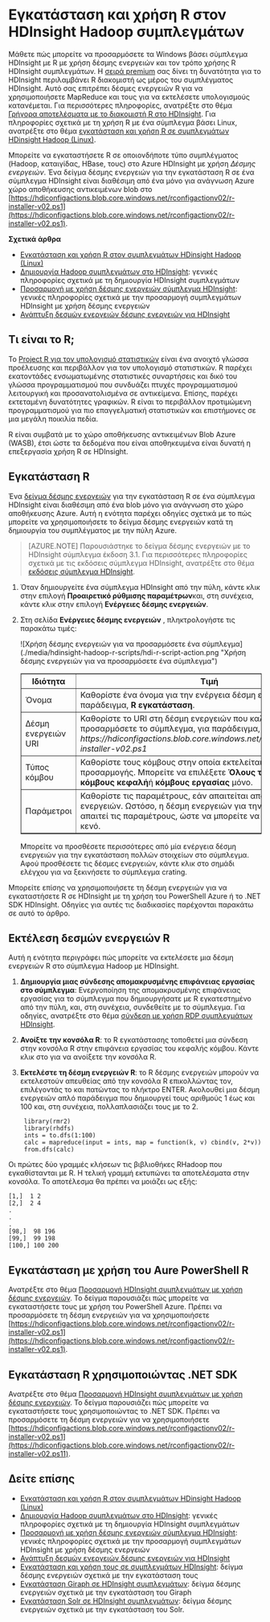 <properties
    pageTitle="Χρήση R σε HDInsight για να προσαρμόσετε συμπλεγμάτων | Microsoft Azure"
    description="Μάθετε πώς να εγκαταστήσετε R με χρήση δέσμης ενεργειών και χρήση R σε συμπλεγμάτων HDInsight."
    services="hdinsight"
    documentationCenter=""
    tags="azure-portal"
    authors="mumian"
    manager="jhubbard"
    editor="cgronlun"/>

<tags
    ms.service="hdinsight"
    ms.workload="big-data"
    ms.tgt_pltfrm="na"
    ms.devlang="na"
    ms.topic="article"
    ms.date="09/14/2016"
    ms.author="jgao"/>

# <a name="install-and-use-r-on-hdinsight-hadoop-clusters"></a>Εγκατάσταση και χρήση R στον HDInsight Hadoop συμπλεγμάτων

Μάθετε πώς μπορείτε να προσαρμόσετε τα Windows βάσει σύμπλεγμα HDInsight με R με χρήση δέσμης ενεργειών και τον τρόπο χρήσης R HDInsight συμπλεγμάτων. Η [σειρά premium](https://azure.microsoft.com/pricing/details/hdinsight/) σας δίνει τη δυνατότητα για το HDInsight περιλαμβάνει R διακομιστή ως μέρος του συμπλέγματος HDInsight. Αυτό σας επιτρέπει δέσμες ενεργειών R για να χρησιμοποιήσετε MapReduce και τους για να εκτελέσετε υπολογισμούς κατανέμεται. Για περισσότερες πληροφορίες, ανατρέξτε στο θέμα [Γρήγορα αποτελέσματα με το διακομιστή R στο HDInsight](hdinsight-hadoop-r-server-get-started.md). Για πληροφορίες σχετικά με τη χρήση R με ένα σύμπλεγμα βάσει Linux, ανατρέξτε στο θέμα [εγκατάσταση και χρήση R σε συμπλεγμάτων HDinsight Hadoop (Linux)](hdinsight-hadoop-r-scripts-linux.md).
 
Μπορείτε να εγκαταστήσετε R σε οποιονδήποτε τύπο συμπλέγματος (Hadoop, καταιγίδας, HBase, τους) στο Azure HDInsight με χρήση *Δέσμης ενεργειών*. Ένα δείγμα δέσμης ενεργειών για την εγκατάσταση R σε ένα σύμπλεγμα HDInsight είναι διαθέσιμη από ένα μόνο για ανάγνωση Azure χώρο αποθήκευσης αντικειμένων blob στο [https://hdiconfigactions.blob.core.windows.net/rconfigactionv02/r-installer-v02.ps1](https://hdiconfigactions.blob.core.windows.net/rconfigactionv02/r-installer-v02.ps1). 

**Σχετικά άρθρα**

- [Εγκατάσταση και χρήση R στον συμπλεγμάτων HDinsight Hadoop (Linux)](hdinsight-hadoop-r-scripts-linux.md)
- [Δημιουργία Hadoop συμπλεγμάτων στο HDInsight](hdinsight-provision-clusters.md): γενικές πληροφορίες σχετικά με τη δημιουργία HDInsight συμπλεγμάτων
- [Προσαρμογή με χρήση δέσμης ενεργειών σύμπλεγμα HDInsight][hdinsight-cluster-customize]: γενικές πληροφορίες σχετικά με την προσαρμογή συμπλεγμάτων HDInsight με χρήση δέσμης ενεργειών
- [Ανάπτυξη δεσμών ενεργειών δέσμης ενεργειών για HDInsight](hdinsight-hadoop-script-actions.md)

## <a name="what-is-r"></a>Τι είναι το R;

Το <a href="http://www.r-project.org/" target="_blank">Project R για τον υπολογισμό στατιστικών</a> είναι ένα ανοιχτό γλώσσα προέλευσης και περιβάλλον για τον υπολογισμό στατιστικών. R παρέχει εκατοντάδες ενσωματωμένης στατιστικές συναρτήσεις και δικό του γλώσσα προγραμματισμού που συνδυάζει πτυχές προγραμματισμού λειτουργική και προσανατολισμένα σε αντικείμενα. Επίσης, παρέχει εκτεταμένη δυνατότητες γραφικών. R είναι το περιβάλλον προτιμώμενη προγραμματισμού για πιο επαγγελματική στατιστικών και επιστήμονες σε μια μεγάλη ποικιλία πεδία.

R είναι συμβατά με το χώρο αποθήκευσης αντικειμένων Blob Azure (WASB), έτσι ώστε τα δεδομένα που είναι αποθηκευμένα είναι δυνατή η επεξεργασία χρήση R σε HDInsight.  

## <a name="install-r"></a>Εγκατάσταση R

Ένα [δείγμα δέσμης ενεργειών](https://hdiconfigactions.blob.core.windows.net/rconfigactionv02/r-installer-v02.ps1) για την εγκατάσταση R σε ένα σύμπλεγμα HDInsight είναι διαθέσιμη από ένα blob μόνο για ανάγνωση στο χώρο αποθήκευσης Azure. Αυτή η ενότητα παρέχει οδηγίες σχετικά με το πώς μπορείτε να χρησιμοποιήσετε το δείγμα δέσμης ενεργειών κατά τη δημιουργία του συμπλέγματος με την πύλη Azure.

> [AZURE.NOTE] Παρουσιάστηκε το δείγμα δέσμης ενεργειών με το HDInsight σύμπλεγμα έκδοση 3.1. Για περισσότερες πληροφορίες σχετικά με τις εκδόσεις σύμπλεγμα HDInsight, ανατρέξτε στο θέμα [εκδόσεις σύμπλεγμα HDInsight](hdinsight-component-versioning.md).

1. Όταν δημιουργείτε ένα σύμπλεγμα HDInsight από την πύλη, κάντε κλικ στην επιλογή **Προαιρετικό ρύθμισης παραμέτρων**και, στη συνέχεια, κάντε κλικ στην επιλογή **Ενέργειες δέσμης ενεργειών**.
2. Στη σελίδα **Ενέργειες δέσμης ενεργειών** , πληκτρολογήστε τις παρακάτω τιμές:

    ![Χρήση δέσμης ενεργειών για να προσαρμόσετε ένα σύμπλεγμα] (./media/hdinsight-hadoop-r-scripts/hdi-r-script-action.png "Χρήση δέσμης ενεργειών για να προσαρμόσετε ένα σύμπλεγμα")

    <table border='1'>
        <tr><th>Ιδιότητα</th><th>Τιμή</th></tr>
        <tr><td>Όνομα</td>
            <td>Καθορίστε ένα όνομα για την ενέργεια δέσμη ενεργειών, για παράδειγμα, <b>R εγκατάσταση</b>.</td></tr>
        <tr><td>Δέσμη ενεργειών URI</td>
            <td>Καθορίστε το URI στη δέσμη ενεργειών που καλείται για να προσαρμόσετε το σύμπλεγμα, για παράδειγμα, <i>https://hdiconfigactions.blob.core.windows.net/rconfigactionv02/r-installer-v02.ps1</i></td></tr>
        <tr><td>Τύπος κόμβου</td>
            <td>Καθορίστε τους κόμβους στην οποία εκτελείται η δέσμη ενεργειών προσαρμογής. Μπορείτε να επιλέξετε <b>Όλους τους κόμβους</b>, <b>μόνο κόμβους κεφαλή</b>ή <b>κόμβους εργασίας</b> μόνο.
        <tr><td>Παράμετροι</td>
            <td>Καθορίστε τις παραμέτρους, εάν απαιτείται από τη δέσμη ενεργειών. Ωστόσο, η δέσμη ενεργειών για την εγκατάσταση R δεν απαιτεί τις παραμέτρους, ώστε να μπορείτε να αφήσετε αυτό είναι κενό.</td></tr>
    </table>

    Μπορείτε να προσθέσετε περισσότερες από μία ενέργεια δέσμη ενεργειών για την εγκατάσταση πολλών στοιχείων στο σύμπλεγμα. Αφού προσθέσετε τις δέσμες ενεργειών, κάντε κλικ στο σημάδι ελέγχου για να ξεκινήσετε το σύμπλεγμα crating.

Μπορείτε επίσης να χρησιμοποιήσετε τη δέσμη ενεργειών για να εγκαταστήσετε R σε HDInsight με τη χρήση του PowerShell Azure ή το .NET SDK HDInsight. Οδηγίες για αυτές τις διαδικασίες παρέχονται παρακάτω σε αυτό το άρθρο.

## <a name="run-r-scripts"></a>Εκτέλεση δεσμών ενεργειών R
Αυτή η ενότητα περιγράφει πώς μπορείτε να εκτελέσετε μια δέσμη ενεργειών R στο σύμπλεγμα Hadoop με HDInsight.

1. **Δημιουργία μιας σύνδεσης απομακρυσμένης επιφάνειας εργασίας στο σύμπλεγμα**: Ενεργοποίηση της απομακρυσμένης επιφάνειας εργασίας για το σύμπλεγμα που δημιουργήσατε με R εγκατεστημένο από την πύλη, και, στη συνέχεια, συνδεθείτε με το σύμπλεγμα. Για οδηγίες, ανατρέξτε στο θέμα [σύνδεση με χρήση RDP συμπλεγμάτων HDInsight](hdinsight-administer-use-management-portal.md#rdp).

2. **Ανοίξτε την κονσόλα R**: το R εγκατάστασης τοποθετεί μια σύνδεση στην κονσόλα R στην επιφάνεια εργασίας του κεφαλής κόμβου. Κάντε κλικ στο για να ανοίξετε την κονσόλα R.

3. **Εκτελέστε τη δέσμη ενεργειών R**: το R δέσμης ενεργειών μπορούν να εκτελεστούν απευθείας από την κονσόλα R επικολλώντας τον, επιλέγοντάς το και πατώντας το πλήκτρο ENTER. Ακολουθεί μια δέσμη ενεργειών απλό παράδειγμα που δημιουργεί τους αριθμούς 1 έως και 100 και, στη συνέχεια, πολλαπλασιάζει τους με το 2.

        library(rmr2)
        library(rhdfs)
        ints = to.dfs(1:100)
        calc = mapreduce(input = ints, map = function(k, v) cbind(v, 2*v))
        from.dfs(calc)

Οι πρώτες δύο γραμμές κλήσεων τις βιβλιοθήκες RHadoop που εγκαθίστανται με R. Η τελική γραμμή εκτυπώνει τα αποτελέσματα στην κονσόλα. Το αποτέλεσμα θα πρέπει να μοιάζει ως εξής:

    [1,]  1 2
    [2,]  2 4
    .
    .
    .
    [98,]  98 196
    [99,]  99 198
    [100,] 100 200


## <a name="install-r-using-aure-powershell"></a>Εγκατάσταση με χρήση του Aure PowerShell R

Ανατρέξτε στο θέμα [Προσαρμογή HDInsight συμπλεγμάτων με χρήση δέσμης ενεργειών](hdinsight-hadoop-customize-cluster.md#call_scripts_using_powershell).  Το δείγμα παρουσιάζει πώς μπορείτε να εγκαταστήσετε τους με χρήση του PowerShell Azure. Πρέπει να προσαρμόσετε τη δέσμη ενεργειών για να χρησιμοποιήσετε [https://hdiconfigactions.blob.core.windows.net/rconfigactionv02/r-installer-v02.ps1](https://hdiconfigactions.blob.core.windows.net/rconfigactionv02/r-installer-v02.ps1).

## <a name="install-r-using-net-sdk"></a>Εγκατάσταση R χρησιμοποιώντας .NET SDK

Ανατρέξτε στο θέμα [Προσαρμογή HDInsight συμπλεγμάτων με χρήση δέσμης ενεργειών](hdinsight-hadoop-customize-cluster.md#call_scripts_using_azure_powershell). Το δείγμα παρουσιάζει πώς μπορείτε να εγκαταστήσετε τους χρησιμοποιώντας το .NET SDK. Πρέπει να προσαρμόσετε τη δέσμη ενεργειών για να χρησιμοποιήσετε [https://hdiconfigactions.blob.core.windows.net/rconfigactionv02/r-installer-v02.ps1](https://hdiconfigactions.blob.core.windows.net/rconfigactionv02/r-installer-v02.ps11).


## <a name="see-also"></a>Δείτε επίσης

- [Εγκατάσταση και χρήση R στον συμπλεγμάτων HDinsight Hadoop (Linux)](hdinsight-hadoop-r-scripts-linux.md)
- [Δημιουργία Hadoop συμπλεγμάτων στο HDInsight](hdinsight-provision-clusters.md): γενικές πληροφορίες σχετικά με τη δημιουργία HDInsight συμπλεγμάτων
- [Προσαρμογή με χρήση δέσμης ενεργειών σύμπλεγμα HDInsight][hdinsight-cluster-customize]: γενικές πληροφορίες σχετικά με την προσαρμογή συμπλεγμάτων HDInsight με χρήση δέσμης ενεργειών
- [Ανάπτυξη δεσμών ενεργειών δέσμης ενεργειών για HDInsight](hdinsight-hadoop-script-actions.md)
- [Εγκατάσταση και χρήση τους σε συμπλεγμάτων HDInsight][hdinsight-install-spark]: δείγμα δέσμης ενεργειών σχετικά με την εγκατάσταση τους
- [Εγκατάσταση Giraph σε HDInsight συμπλεγμάτων](hdinsight-hadoop-giraph-install.md): δείγμα δέσμης ενεργειών σχετικά με την εγκατάσταση του Giraph
- [Εγκατάσταση Solr σε HDInsight συμπλεγμάτων](hdinsight-hadoop-solr-install-linux.md): δείγμα δέσμης ενεργειών σχετικά με την εγκατάσταση του Solr.

[powershell-install-configure]: powershell-install-configure.md
[hdinsight-provision]: ../hdinsight-provision-clusters/
[hdinsight-cluster-customize]: hdinsight-hadoop-customize-cluster-linux.md
[hdinsight-install-spark]: hdinsight-apache-spark-jupyter-spark-sql.md
